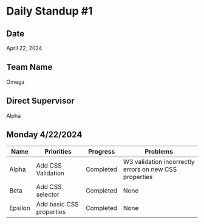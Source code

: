 # Daily Standup #1

## Date
April 22, 2024

## Team Name
Omega

## Direct Supervisor
Alpha

## Monday 4/22/2024
| Name    | Priorities               | Progress  | Problems                                               |
|---------|--------------------------|-----------|--------------------------------------------------------|
| Alpha   | Add CSS Validation       | Completed | W3 validation incorrectly errors on new CSS properties |
| Beta    | Add CSS selector         | Completed | None                                                   |
| Epsilon | Add basic CSS properties | Completed | None                                                   |